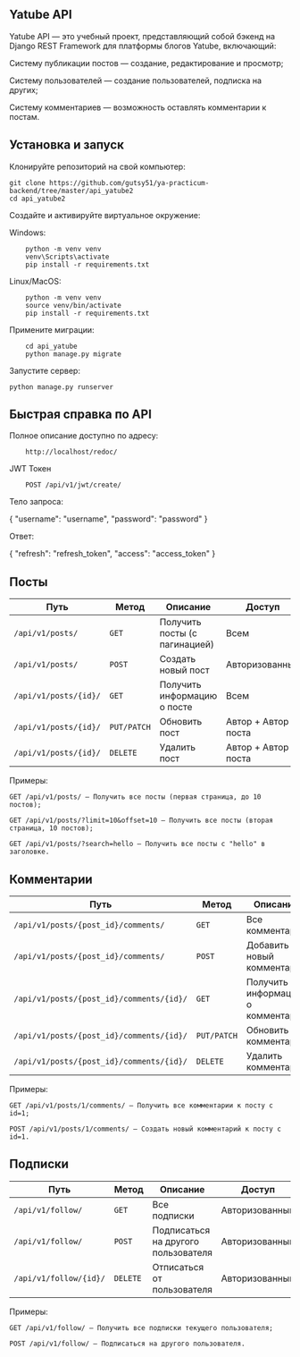 ## Yatube API

Yatube API — это учебный проект, представляющий собой бэкенд на Django REST Framework для платформы блогов Yatube, включающий:

Систему публикации постов — создание, редактирование и просмотр;

Систему пользователей — создание пользователей, подписка на других;

Систему комментариев — возможность оставлять комментарии к постам.

## Установка и запуск

Клонируйте репозиторий на свой компьютер:

    git clone https://github.com/gutsy51/ya-practicum-backend/tree/master/api_yatube2
    cd api_yatube2

Создайте и активируйте виртуальное окружение:

Windows:

        python -m venv venv
        venv\Scripts\activate
        pip install -r requirements.txt

Linux/MacOS:

        python -m venv venv
        source venv/bin/activate
        pip install -r requirements.txt

Примените миграции:

        cd api_yatube
        python manage.py migrate

Запустите сервер:

    python manage.py runserver

## Быстрая справка по API

Полное описание доступно по адресу:

        http://localhost/redoc/

JWT Токен

        POST /api/v1/jwt/create/

Тело запроса:

{
  "username": "username",
  "password": "password"
}

Ответ:

{
  "refresh": "refresh_token",
  "access": "access_token"
}

## Посты

| Путь                  | Метод       | Описание                    | Доступ               |
|-----------------------|-------------|-----------------------------|----------------------|
| `/api/v1/posts/`      | `GET`       | Получить посты (с пагинацией) | Всем                 |
| `/api/v1/posts/`      | `POST`      | Создать новый пост         | Авторизованный       |
| `/api/v1/posts/{id}/` | `GET`       | Получить информацию о посте | Всем                 |
| `/api/v1/posts/{id}/` | `PUT/PATCH` | Обновить пост              | Автор + Автор поста  |
| `/api/v1/posts/{id}/` | `DELETE`    | Удалить пост               | Автор + Автор поста  |


Примеры:

    GET /api/v1/posts/ — Получить все посты (первая страница, до 10 постов);

    GET /api/v1/posts/?limit=10&offset=10 — Получить все посты (вторая страница, 10 постов);

    GET /api/v1/posts/?search=hello — Получить все посты с "hello" в заголовке.

## Комментарии

| Путь                                       | Метод       | Описание                         | Доступ                  |
|--------------------------------------------|-------------|----------------------------------|-------------------------|
| `/api/v1/posts/{post_id}/comments/`        | `GET`       | Все комментарии                  | Всем                    |
| `/api/v1/posts/{post_id}/comments/`        | `POST`      | Добавить новый комментарий       | Авторизованный          |
| `/api/v1/posts/{post_id}/comments/{id}/`   | `GET`       | Получить информацию о комментарии | Всем                   |
| `/api/v1/posts/{post_id}/comments/{id}/`   | `PUT/PATCH` | Обновить комментарий             | Автор + Автор комментария |
| `/api/v1/posts/{post_id}/comments/{id}/`   | `DELETE`    | Удалить комментарий              | Автор + Автор комментария |


Примеры:

    GET /api/v1/posts/1/comments/ — Получить все комментарии к посту с id=1;

    POST /api/v1/posts/1/comments/ — Создать новый комментарий к посту с id=1.

## Подписки

| Путь                        | Метод    | Описание                          | Доступ         |
|-----------------------------|----------|-----------------------------------|----------------|
| `/api/v1/follow/`           | `GET`    | Все подписки                      | Авторизованный |
| `/api/v1/follow/`           | `POST`   | Подписаться на другого пользователя | Авторизованный |
| `/api/v1/follow/{id}/`      | `DELETE` | Отписаться от пользователя        | Авторизованный |


Примеры:

    GET /api/v1/follow/ — Получить все подписки текущего пользователя;

    POST /api/v1/follow/ — Подписаться на другого пользователя.
